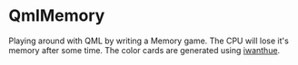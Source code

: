 # QmlMemory
Playing around with QML by writing a Memory game. The CPU will lose it's memory after some time. The color cards are generated using [iwanthue](https://github.com/medialab/iwanthue).
